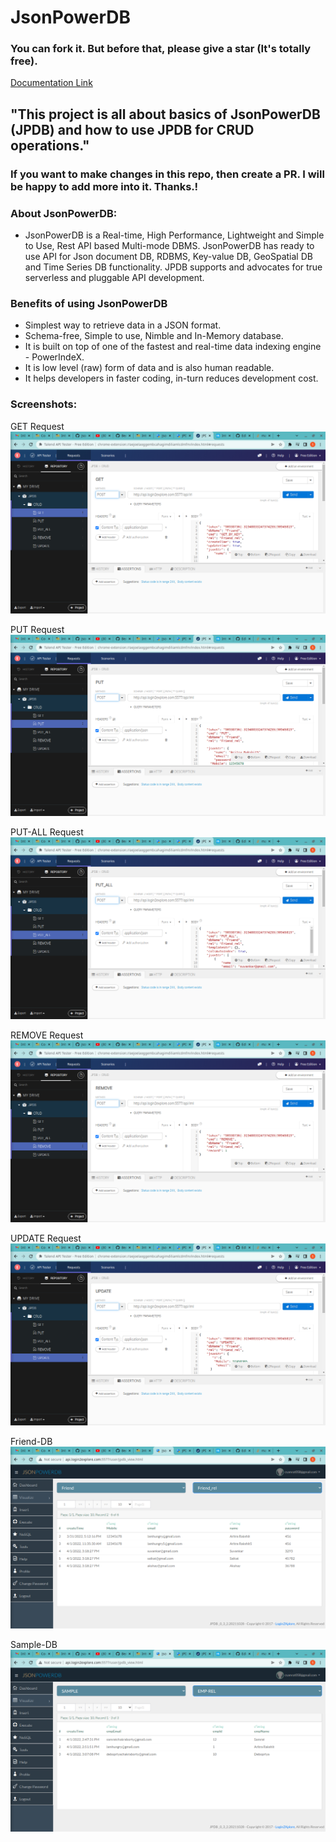 # JsonPowerDB 
### You can fork it. But before that, please give a star (It's totally free).

[Documentation Link](http://login2explore.com/jpdb/docs.html)

## "This project is all about basics of JsonPowerDB (JPDB) and how to use JPDB for CRUD operations." 
### If you want to make changes in this repo, then create a PR. I will be happy to add more into it. Thanks.!
### About JsonPowerDB:

- JsonPowerDB is a Real-time, High Performance, Lightweight and Simple to Use, Rest API based Multi-mode DBMS. JsonPowerDB has ready to use API for Json document DB, RDBMS, Key-value DB, GeoSpatial DB and Time Series DB functionality. JPDB supports and advocates for true serverless and pluggable API development.

### Benefits of using JsonPowerDB

- Simplest way to retrieve data in a JSON format.
- Schema-free, Simple to use, Nimble and In-Memory database.
- It is built on top of one of the fastest and real-time data indexing engine - PowerIndeX.
- It is low level (raw) form of data and is also human readable.
- It helps developers in faster coding, in-turn reduces development cost.

### Screenshots:

GET Request
![GET-Request](https://github.com/samrat-coder/JsonPowerDB/blob/master/images/Screenshot_2022-04-01_16-48-53.png)

PUT Request
![PUT-Request](https://github.com/samrat-coder/JsonPowerDB/blob/master/images/Screenshot1_2022-01-29_11-13-42.png)

PUT-ALL Request
![PUT-ALL Request](https://github.com/samrat-coder/JsonPowerDB/blob/master/images/Screenshot2_2022-04-01_16-52-50.png)

REMOVE Request
![REMOVE Request](https://github.com/samrat-coder/JsonPowerDB/blob/master/images/Screenshot3_2022-04-01_16-53-09.png)

UPDATE Request
![UPDATE Request](https://github.com/samrat-coder/JsonPowerDB/blob/master/images/Screenshot4_2022-04-01_16-53-30.png)

Friend-DB
![Friend-DB](https://github.com/samrat-coder/JsonPowerDB/blob/master/images/Screenshot5_2022-04-01_16-54-06.png)

Sample-DB
![Sample-DB](https://github.com/samrat-coder/JsonPowerDB/blob/master/images/Screenshot6_2022-04-01_16-54-40.png)





